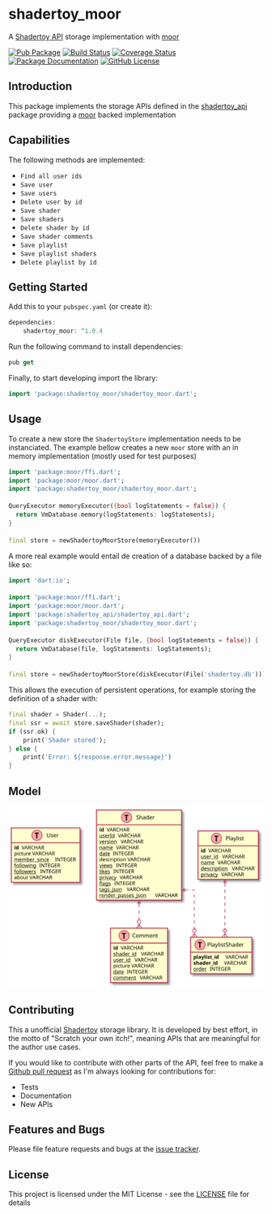 # shadertoy_moor
A [Shadertoy API](https://github.com/ivoleitao/shadertoy_api) storage implementation with [moor](https://pub.dev/packages/moor)

[![Pub Package](https://img.shields.io/pub/v/shadertoy_moor.svg?style=flat-square)](https://pub.dartlang.org/packages/shadertoy_moor)
[![Build Status](https://github.com/ivoleitao/shadertoy_moor/workflows/build/badge.svg)](https://github.com/ivoleitao/shadertoy_moor/actions)
[![Coverage Status](https://codecov.io/gh/ivoleitao/shadertoy_moor/graph/badge.svg)](https://codecov.io/gh/ivoleitao/shadertoy_moor)
[![Package Documentation](https://img.shields.io/badge/doc-shadertoy_moor-blue.svg)](https://www.dartdocs.org/documentation/shadertoy_moor/latest)
[![GitHub License](https://img.shields.io/badge/license-MIT-yellow.svg)](https://opensource.org/licenses/MIT)

## Introduction

This package implements the storage APIs defined in the [shadertoy_api](https://pub.dev/packages/shadertoy_api) package providing a [moor](https://pub.dev/packages/moor) backed implementation

## Capabilities

The following methods are implemented:

* `Find all user ids`
* `Save user`
* `Save users`
* `Delete user by id`
* `Save shader`
* `Save shaders`
* `Delete shader by id`
* `Save shader comments`
* `Save playlist`
* `Save playlist shaders`
* `Delete playlist by id`

## Getting Started

Add this to your `pubspec.yaml` (or create it):

```dart
dependencies:
    shadertoy_moor: ^1.0.4
```

Run the following command to install dependencies:

```dart
pub get
```

Finally, to start developing import the library:

```dart
import 'package:shadertoy_moor/shadertoy_moor.dart';
```

## Usage

To create a new store the `ShadertoyStore` implementation needs to be instanciated. The example bellow creates a new `moor` store with an in memory implementation (mostly used for test purposes)

```dart
import 'package:moor/ffi.dart';
import 'package:moor/moor.dart';
import 'package:shadertoy_moor/shadertoy_moor.dart';

QueryExecutor memoryExecutor({bool logStatements = false}) {
  return VmDatabase.memory(logStatements: logStatements);
}

final store = newShadertoyMoorStore(memoryExecutor())
```

A more real example would entail de creation of a database backed by a file like so:

```dart
import 'dart:io';

import 'package:moor/ffi.dart';
import 'package:moor/moor.dart';
import 'package:shadertoy_api/shadertoy_api.dart';
import 'package:shadertoy_moor/shadertoy_moor.dart';

QueryExecutor diskExecutor(File file, {bool logStatements = false}) {
  return VmDatabase(file, logStatements: logStatements);
}

final store = newShadertoyMoorStore(diskExecutor(File('shadertoy.db')))
```

This allows the execution of persistent operations, for example storing the definition of a shader with:

```dart
final shader = Shader(...);
final ssr = await store.saveShader(shader);
if (ssr.ok) {
    print('Shader stored');
} else {
    print('Error: ${response.error.message}')
}
```
## Model

![Shadertoy Storage Model](model.svg?raw=true)
## Contributing

This a unofficial [Shadertoy](https://www.shadertoy.com) storage library. It is developed by best effort, in the motto of "Scratch your own itch!", meaning APIs that are meaningful for the author use cases.

If you would like to contribute with other parts of the API, feel free to make a [Github pull request](https://github.com/ivoleitao/shadertoy_moor/pulls) as I'm always looking for contributions for:
* Tests
* Documentation
* New APIs

## Features and Bugs

Please file feature requests and bugs at the [issue tracker][tracker].

[tracker]: https://github.com/ivoleitao/shadertoy_moor/issues/new

## License

This project is licensed under the MIT License - see the [LICENSE](https://github.com/ivoleitao/shadertoy_moor/LICENSE) file for details